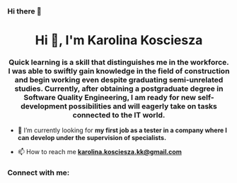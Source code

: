 ### Hi there 👋

<!--
**karolinakosciesza/karolinakosciesza** is a ✨ _special_ ✨ repository because its `README.md` (this file) appears on your GitHub profile.

Here are some ideas to get you started:

- 🔭 I’m currently working on ...
- 🌱 I’m currently learning ...
- 👯 I’m looking to collaborate on ...
- 🤔 I’m looking for help with ...
- 💬 Ask me about ...
- 📫 How to reach me: ...
- 😄 Pronouns: ...
- ⚡ Fun fact: ...
-->
<h1 align="center">Hi 👋, I'm Karolina Kosciesza</h1>
<h3 align="center">Quick learning is a skill that distinguishes me in the workforce. I was able to swiftly gain knowledge in the field of construction and begin working even despite graduating semi-unrelated studies. Currently, after obtaining a postgraduate degree in Software Quality Engineering, I am ready for new self-development possibilities and will eagerly take on tasks connected to the IT world.</h3>

- 🔭 I’m currently looking for **my first job as a tester in a company where I can develop under the supervision of specialists.**

- 📫 How to reach me **karolina.kosciesza.kk@gmail.com**

<h3 align="left">Connect with me:</h3>
<p align="left">
</p>
